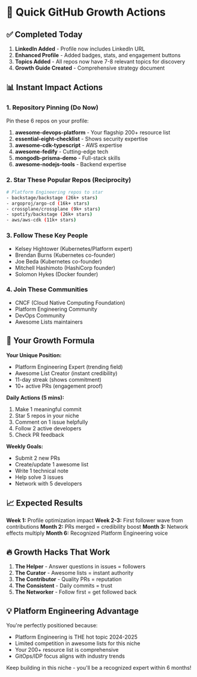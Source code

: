 # 🚀 Quick GitHub Growth Actions

## ✅ Completed Today
1. **LinkedIn Added** - Profile now includes LinkedIn URL
2. **Enhanced Profile** - Added badges, stats, and engagement buttons  
3. **Topics Added** - All repos now have 7-8 relevant topics for discovery
4. **Growth Guide Created** - Comprehensive strategy document

## 📊 Instant Impact Actions

### 1. Repository Pinning (Do Now)
Pin these 6 repos on your profile:
1. **awesome-devops-platform** - Your flagship 200+ resource list
2. **essential-eight-checklist** - Shows security expertise
3. **awesome-cdk-typescript** - AWS expertise
4. **awesome-fedify** - Cutting-edge tech
5. **mongodb-prisma-demo** - Full-stack skills
6. **awesome-nodejs-tools** - Backend expertise

### 2. Star These Popular Repos (Reciprocity)
```bash
# Platform Engineering repos to star
- backstage/backstage (26k+ stars)
- argoproj/argo-cd (16k+ stars)  
- crossplane/crossplane (9k+ stars)
- spotify/backstage (26k+ stars)
- aws/aws-cdk (11k+ stars)
```

### 3. Follow These Key People
- Kelsey Hightower (Kubernetes/Platform expert)
- Brendan Burns (Kubernetes co-founder)
- Joe Beda (Kubernetes co-founder) 
- Mitchell Hashimoto (HashiCorp founder)
- Solomon Hykes (Docker founder)

### 4. Join These Communities
- CNCF (Cloud Native Computing Foundation)
- Platform Engineering Community
- DevOps Community
- Awesome Lists maintainers

## 🎯 Your Growth Formula

**Your Unique Position:**
- Platform Engineering Expert (trending field)
- Awesome List Creator (instant credibility)
- 11-day streak (shows commitment)
- 10+ active PRs (engagement proof)

**Daily Actions (5 mins):**
1. Make 1 meaningful commit
2. Star 5 repos in your niche
3. Comment on 1 issue helpfully
4. Follow 2 active developers
5. Check PR feedback

**Weekly Goals:**
- Submit 2 new PRs
- Create/update 1 awesome list
- Write 1 technical note
- Help solve 3 issues
- Network with 5 developers

## 📈 Expected Results

**Week 1:** Profile optimization impact
**Week 2-3:** First follower wave from contributions
**Month 2:** PRs merged = credibility boost
**Month 3:** Network effects multiply
**Month 6:** Recognized Platform Engineering voice

## 🔥 Growth Hacks That Work

1. **The Helper** - Answer questions in issues = followers
2. **The Curator** - Awesome lists = instant authority
3. **The Contributor** - Quality PRs = reputation
4. **The Consistent** - Daily commits = trust
5. **The Networker** - Follow first = get followed back

## 💡 Platform Engineering Advantage

You're perfectly positioned because:
- Platform Engineering is THE hot topic 2024-2025
- Limited competition in awesome lists for this niche
- Your 200+ resource list is comprehensive
- GitOps/IDP focus aligns with industry trends

Keep building in this niche - you'll be a recognized expert within 6 months!